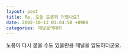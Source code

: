 ```yaml
---
layout: post
title: Re..오늘 토론회 어땠나요?
date: 2002-10-13 01:04:58 +0900
categories: 깨달음의대화
---
```

노풍이 다시 붙을 수도 있을만큼 패널을 압도하더군요.